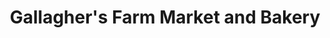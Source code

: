 ---
title: "Gallagher's Farm Market and Bakery"
url: /traverse-city/gallaghers-farm-market-and-bakery/
shop: farm
---